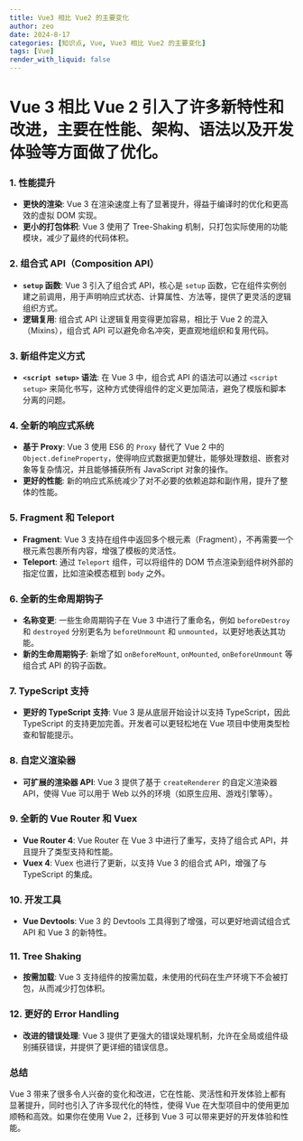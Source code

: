 ```yaml
---
title: Vue3 相比 Vue2 的主要变化
author: zeo
date: 2024-8-17
categories: [知识点, Vue, Vue3 相比 Vue2 的主要变化]
tags: [Vue]
render_with_liquid: false
---
```

# Vue 3 相比 Vue 2 引入了许多新特性和改进，主要在性能、架构、语法以及开发体验等方面做了优化。

### 1. **性能提升**
- **更快的渲染**: Vue 3 在渲染速度上有了显著提升，得益于编译时的优化和更高效的虚拟 DOM 实现。
- **更小的打包体积**: Vue 3 使用了 Tree-Shaking 机制，只打包实际使用的功能模块，减少了最终的代码体积。

### 2. **组合式 API（Composition API）**
- **`setup` 函数**: Vue 3 引入了组合式 API，核心是 `setup` 函数，它在组件实例创建之前调用，用于声明响应式状态、计算属性、方法等，提供了更灵活的逻辑组织方式。
- **逻辑复用**: 组合式 API 让逻辑复用变得更加容易，相比于 Vue 2 的混入（Mixins），组合式 API 可以避免命名冲突，更直观地组织和复用代码。

### 3. **新组件定义方式**
- **`<script setup>` 语法**: 在 Vue 3 中，组合式 API 的语法可以通过 `<script setup>` 来简化书写，这种方式使得组件的定义更加简洁，避免了模版和脚本分离的问题。

### 4. **全新的响应式系统**
- **基于 Proxy**: Vue 3 使用 ES6 的 `Proxy` 替代了 Vue 2 中的 `Object.defineProperty`，使得响应式数据更加健壮，能够处理数组、嵌套对象等复杂情况，并且能够捕获所有 JavaScript 对象的操作。
- **更好的性能**: 新的响应式系统减少了对不必要的依赖追踪和副作用，提升了整体的性能。

### 5. **Fragment 和 Teleport**
- **Fragment**: Vue 3 支持在组件中返回多个根元素（Fragment），不再需要一个根元素包裹所有内容，增强了模板的灵活性。
- **Teleport**: 通过 `Teleport` 组件，可以将组件的 DOM 节点渲染到组件树外部的指定位置，比如渲染模态框到 `body` 之外。

### 6. **全新的生命周期钩子**
- **名称变更**: 一些生命周期钩子在 Vue 3 中进行了重命名，例如 `beforeDestroy` 和 `destroyed` 分别更名为 `beforeUnmount` 和 `unmounted`，以更好地表达其功能。
- **新的生命周期钩子**: 新增了如 `onBeforeMount`, `onMounted`, `onBeforeUnmount` 等组合式 API 的钩子函数。

### 7. **TypeScript 支持**
- **更好的 TypeScript 支持**: Vue 3 是从底层开始设计以支持 TypeScript，因此 TypeScript 的支持更加完善。开发者可以更轻松地在 Vue 项目中使用类型检查和智能提示。

### 8. **自定义渲染器**
- **可扩展的渲染器 API**: Vue 3 提供了基于 `createRenderer` 的自定义渲染器 API，使得 Vue 可以用于 Web 以外的环境（如原生应用、游戏引擎等）。

### 9. **全新的 Vue Router 和 Vuex**
- **Vue Router 4**: Vue Router 在 Vue 3 中进行了重写，支持了组合式 API，并且提升了类型支持和性能。
- **Vuex 4**: Vuex 也进行了更新，以支持 Vue 3 的组合式 API，增强了与 TypeScript 的集成。

### 10. **开发工具**
- **Vue Devtools**: Vue 3 的 Devtools 工具得到了增强，可以更好地调试组合式 API 和 Vue 3 的新特性。

### 11. **Tree Shaking**
- **按需加载**: Vue 3 支持组件的按需加载，未使用的代码在生产环境下不会被打包，从而减少打包体积。

### 12. **更好的 Error Handling**
- **改进的错误处理**: Vue 3 提供了更强大的错误处理机制，允许在全局或组件级别捕获错误，并提供了更详细的错误信息。

### 总结
Vue 3 带来了很多令人兴奋的变化和改进，它在性能、灵活性和开发体验上都有显著提升，同时也引入了许多现代化的特性，使得 Vue 在大型项目中的使用更加顺畅和高效。如果你在使用 Vue 2，迁移到 Vue 3 可以带来更好的开发体验和性能。